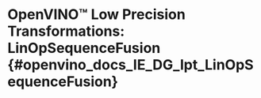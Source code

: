 # OpenVINO™ Low Precision Transformations: LinOpSequenceFusion {#openvino_docs_IE_DG_lpt_LinOpSequenceFusion}
